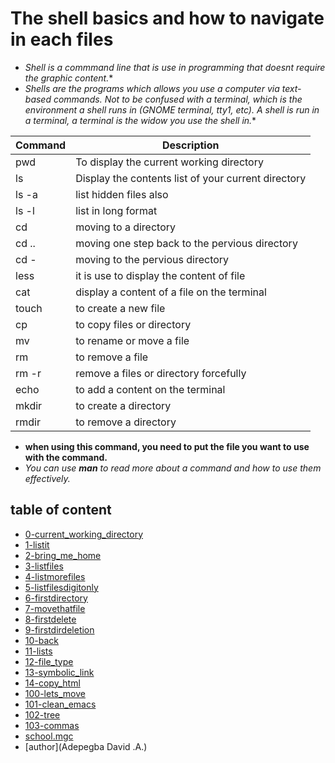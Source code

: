 # The shell basics and how to navigate in each files
- *Shell is a commmand line that is use in programming that doesnt require the graphic content.**
- *Shells are the programs which allows you use a computer via text-based commands. Not to be confused with a terminal, which is the environment a shell runs in (GNOME terminal, tty1, etc). A shell is run in a terminal, a terminal is the widow you use the shell in.**

| Command | Description |
|---|---|
|pwd|To display the current working directory|
|ls|Display the contents list of your current directory|
|ls -a| list hidden files also|
|ls -l| list in long format|
|cd | moving to a directory|
|cd .. | moving one step back to the pervious directory|
| cd -| moving to the pervious directory|
|less| it is use to display the content of file |
|cat| display a content of a file on the terminal|
|touch| to create a new file|
|cp| to copy files or directory|
|mv| to rename or move a file|
|rm| to remove a file|
|rm -r| remove a files or directory forcefully|
|echo| to add a content on the terminal|
|mkdir| to create a directory|
|rmdir| to remove a directory|

- **when using this command, you need to put the file you want to use with the command.**
- *You can use **man** to read more about a command and how to use them effectively.*
## table of content
- [0-current_working_directory](0-current_working_directory)
- [1-listit](1-listit)
- [2-bring_me_home](2-bring_me_home)
- [3-listfiles](3-listfiles)
- [4-listmorefiles](4-listmorefiles)
- [5-listfilesdigitonly](5-listfilesdigitonly)
- [6-firstdirectory](6-firstdirectory)
- [7-movethatfile](7-movethatfile)
- [8-firstdelete](8-firstdelete)
- [9-firstdirdeletion](9-firstdirdeletion)
- [10-back](10-back)
- [11-lists](11-lists)
- [12-file_type](12-file_type)
- [13-symbolic_link](13-symbolic_link)
- [14-copy_html](14-copy_html)
- [100-lets_move](100-lets_move)
- [101-clean_emacs](101-clean_emacs)
- [102-tree](102-tree)
- [103-commas](103-commas)
- [school.mgc](school.mgc)
- [author](Adepegba David .A.)



